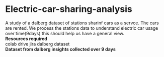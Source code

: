 # Electric-car-sharing-analysis
A study of a dalberg dataset of stations sharinf cars as a servce. The cars are rented. We process the stations data to understand electric car usage over time(9days)
this should help us have a general view.<br>
**Resources required**<br>
colab
drive
jira
dalberg dataset<br>
**Dataset from dalberg insights collected over 9 days**
